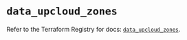 # `data_upcloud_zones`

Refer to the Terraform Registry for docs: [`data_upcloud_zones`](https://registry.terraform.io/providers/upcloudltd/upcloud/5.6.1/docs/data-sources/zones).

